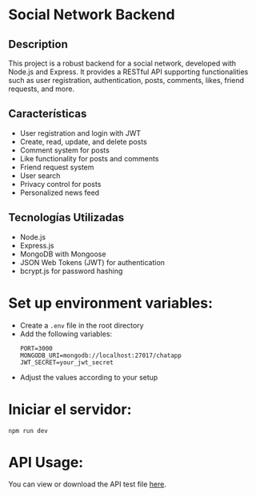 # Social Network Backend

## Description
This project is a robust backend for a social network, developed with Node.js and Express. It provides a RESTful API supporting functionalities such as user registration, authentication, posts, comments, likes, friend requests, and more.

## Características
- User registration and login with JWT
- Create, read, update, and delete posts
- Comment system for posts
- Like functionality for posts and comments
- Friend request system
- User search
- Privacy control for posts
- Personalized news feed

## Tecnologías Utilizadas
- Node.js
- Express.js
- MongoDB with Mongoose
- JSON Web Tokens (JWT) for authentication
- bcrypt.js for password hashing

# Set up environment variables:
- Create a `.env` file in the root directory
- Add the following variables:
  ```
  PORT=3000
  MONGODB_URI=mongodb://localhost:27017/chatapp
  JWT_SECRET=your_jwt_secret
  ```
- Adjust the values according to your setup

# Iniciar el servidor:
  `npm run dev`

# API Usage:

You can view or download the API test file [here](pruebas-api.pdf).

